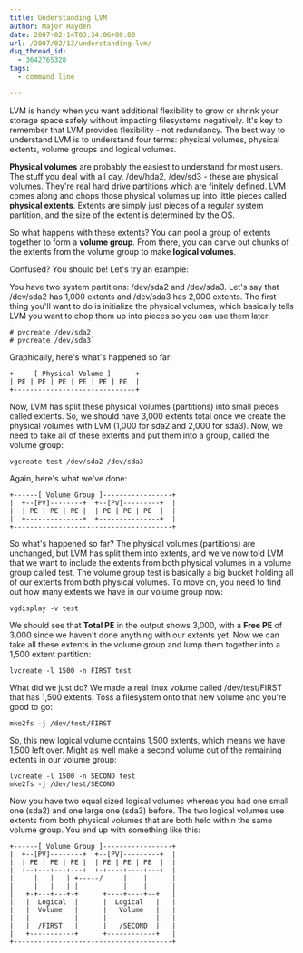 ```yaml
---
title: Understanding LVM
author: Major Hayden
date: 2007-02-14T03:34:06+00:00
url: /2007/02/13/understanding-lvm/
dsq_thread_id:
  - 3642765328
tags:
  - command line

---
```

LVM is handy when you want additional flexibility to grow or shrink your storage space safely without impacting filesystems negatively. It's key to remember that LVM provides flexibility - not redundancy. The best way to understand LVM is to understand four terms: physical volumes, physical extents, volume groups and logical volumes.

**Physical volumes** are probably the easiest to understand for most users. The stuff you deal with all day, /dev/hda2, /dev/sd3 - these are physical volumes. They're real hard drive partitions which are finitely defined. LVM comes along and chops those physical volumes up into little pieces called **physical extents**. Extents are simply just pieces of a regular system partition, and the size of the extent is determined by the OS.

So what happens with these extents? You can pool a group of extents together to form a **volume group**. From there, you can carve out chunks of the extents from the volume group to make **logical volumes**.

Confused? You should be! Let's try an example:

You have two system partitions: /dev/sda2 and /dev/sda3. Let's say that /dev/sda2 has 1,000 extents and /dev/sda3 has 2,000 extents. The first thing you'll want to do is initialize the physical volumes, which basically tells LVM you want to chop them up into pieces so you can use them later:

```
# pvcreate /dev/sda2
# pvcreate /dev/sda3`
```

Graphically, here's what's happened so far:

```
+-----[ Physical Volume ]------+
| PE | PE | PE | PE | PE | PE  |
+------------------------------+
```

Now, LVM has split these physical volumes (partitions) into small pieces called extents. So, we should have 3,000 extents total once we create the physical volumes with LVM (1,000 for sda2 and 2,000 for sda3). Now, we need to take all of these extents and put them into a group, called the volume group:

```
vgcreate test /dev/sda2 /dev/sda3
```

Again, here's what we've done:

```
+------[ Volume Group ]-----------------+
|  +--[PV]--------+  +--[PV]---------+  |
|  | PE | PE | PE |  | PE | PE | PE  |  |
|  +--------------+  +---------------+  |
+---------------------------------------+
```

So what's happened so far? The physical volumes (partitions) are unchanged, but LVM has split them into extents, and we've now told LVM that we want to include the extents from both physical volumes in a volume group called test. The volume group test is basically a big bucket holding all of our extents from both physical volumes. To move on, you need to find out how many extents we have in our volume group now:

```
vgdisplay -v test
```

We should see that **Total PE** in the output shows 3,000, with a **Free PE** of 3,000 since we haven't done anything with our extents yet. Now we can take all these extents in the volume group and lump them together into a 1,500 extent partition:

```
lvcreate -l 1500 -n FIRST test
```

What did we just do? We made a real linux volume called /dev/test/FIRST that has 1,500 extents. Toss a filesystem onto that new volume and you're good to go:

```
mke2fs -j /dev/test/FIRST
```

So, this new logical volume contains 1,500 extents, which means we have 1,500 left over. Might as well make a second volume out of the remaining extents in our volume group:

```
lvcreate -l 1500 -n SECOND test
mke2fs -j /dev/test/SECOND
```

Now you have two equal sized logical volumes whereas you had one small one (sda2) and one large one (sda3) before. The two logical volumes use extents from both physical volumes that are both held within the same volume group. You end up with something like this:

```
+------[ Volume Group ]-----------------+
|  +--[PV]--------+  +--[PV]---------+  |
|  | PE | PE | PE |  | PE | PE | PE  |  |
|  +--+---+---+---+  +-+----+----+---+  |
|     |   |   | +-----/     |    |      |
|     |   |   | |           |    |      |
|   +-+---+---+-+      +----+----+--+   |
|   |  Logical  |      |  Logical   |   |
|   |  Volume   |      |   Volume   |   |
|   |           |      |            |   |
|   |  /FIRST   |      |   /SECOND  |   |
|   +-----------+      +------------+   |
+---------------------------------------+
```
